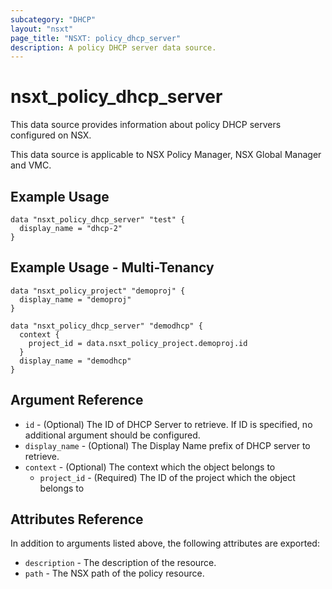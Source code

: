 ```yaml
---
subcategory: "DHCP"
layout: "nsxt"
page_title: "NSXT: policy_dhcp_server"
description: A policy DHCP server data source.
---
```


# nsxt_policy_dhcp_server

This data source provides information about policy DHCP servers configured on NSX.

This data source is applicable to NSX Policy Manager, NSX Global Manager and VMC.

## Example Usage

```hcl
data "nsxt_policy_dhcp_server" "test" {
  display_name = "dhcp-2"
}
```

## Example Usage - Multi-Tenancy

```hcl
data "nsxt_policy_project" "demoproj" {
  display_name = "demoproj"
}

data "nsxt_policy_dhcp_server" "demodhcp" {
  context {
    project_id = data.nsxt_policy_project.demoproj.id
  }
  display_name = "demodhcp"
}
```

## Argument Reference

* `id` - (Optional) The ID of DHCP Server to retrieve. If ID is specified, no additional argument should be configured.
* `display_name` - (Optional) The Display Name prefix of DHCP server to retrieve.
* `context` - (Optional) The context which the object belongs to
    * `project_id` - (Required) The ID of the project which the object belongs to

## Attributes Reference

In addition to arguments listed above, the following attributes are exported:

* `description` - The description of the resource.
* `path` - The NSX path of the policy resource.
